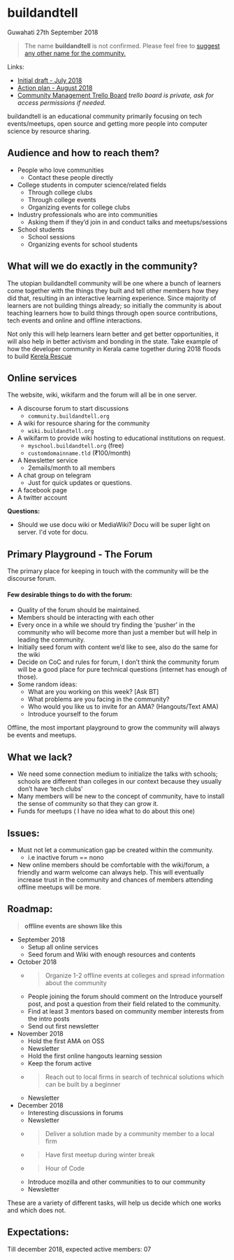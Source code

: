 # buildandtell
Guwahati
27th September 2018

> The name **buildandtell** is not confirmed. Please feel free to [suggest any other name for the community.](https://pad.riseup.net/p/gtc-name-suggest-keep)


Links:
- [Initial draft - July 2018](http://bit.ly/btdraft1)
- [Action plan - August 2018](http://bit.ly/btdraft2)
- [Community Management Trello Board](http://bit.ly/bttrello)
*trello board is private, ask for access permissions if needed.*

buildandtell is an educational community primarily focusing on tech events/meetups, open source and getting more people into computer science by resource sharing.

## Audience and how to reach them?
- People who love communities
  - Contact these people directly
- College students in computer science/related fields
  - Through college clubs
  - Through college events
  - Organizing events for college clubs
- Industry professionals who are into communities
  - Asking them if they’d join in and conduct talks and meetups/sessions
- School students
  - School sessions
  - Organizing events for school students

## What will we do exactly in the community?
The utopian buildandtell community will be one where a bunch of learners come together with the things they built and tell other members how they did that, resulting in an interactive learning experience.
Since majority of learners are not building things already; so initially the community is about teaching learners how to build things through open source contributions, tech events and online and offline interactions.

Not only this will help learners learn better and get better opportunities, it will also help in better activism and bonding in the state. Take example of how the developer community in Kerala came together during 2018 floods to build [Kerela Rescue](https://keralarescue.in/)

## Online services
The website, wiki, wikifarm and the forum will all be in one server.

- A discourse forum to start discussions
	- `community.buildandtell.org`
- A wiki for resource sharing for the community
	- `wiki.buildandtell.org`
- A wikifarm  to provide wiki hosting to educational institutions on request.
	- `myschool.buildandtell.org` (free)
	- `customdomainname.tld` (₹100/month)
- A Newsletter service
	- 2emails/month to all members
- A chat group on telegram
	- Just for quick updates or questions.
- A facebook page
- A twitter account

**Questions:**

- Should we use docu wiki or MediaWiki? Docu will be super light on server. I'd vote for docu.


## Primary Playground - The Forum
The primary place for keeping in touch with the community will be the discourse forum.

#### Few desirable things to do with the forum:
- Quality of the forum should be maintained.
- Members should be interacting with each other
- Every once in a while we should try finding the ‘pusher’ in the community who will become more than just a member but will help in leading the community.
- Initially seed forum with content we’d like to see, also do the same for the wiki
- Decide on CoC and rules for forum, I don’t think the community forum will be a good place for pure technical questions (internet has enough of those).
- Some random ideas:
	- What are you working on this week? [Ask BT]
	- What problems are you facing in the community?
	- Who would you like us to invite for an AMA? (Hangouts/Text AMA)
	- Introduce yourself to the forum

Offline, the most important playground to grow the community will always be events and meetups.


## What we lack?
- We need some connection medium to initialize the talks with schools; schools are different than colleges in our context because they usually don’t have ‘tech clubs’
- Many members will be new to the concept of community, have to install the sense of community so that they can grow it.
- Funds for meetups ( I have no idea what to do about this one)


## Issues:
- Must not let a communication gap be created within the community.
	- i.e inactive forum == nono
- New online members should be comfortable with the wiki/forum, a friendly and warm welcome can always help. This will eventually increase trust in the community and chances of members attending offline meetups will be more.


## Roadmap:
> **offline events are shown like this**
- September 2018
	- Setup all online services
	- Seed forum and Wiki with enough resources and contents
- October 2018
	- > Organize 1-2 offline events at colleges and spread information about the community
	- People joining the forum should comment on the Introduce yourself post, and post a question from their field related to the community.
	- Find at least 3 mentors based on community member interests from the intro posts
	- Send out first newsletter
- November 2018
	- Hold the first AMA on OSS
	- Newsletter
	- Hold the first online hangouts learning session
	- Keep the forum active
	- > Reach out to local firms in search of technical solutions which can be built by a beginner
	- Newsletter
- December 2018
	- Interesting discussions in forums
	- Newsletter
	- > Deliver a solution made by a community member to a local firm
	- > Have first meetup during winter break
	- > Hour of Code
	- Introduce mozilla and other communities to to our community
	- Newsletter

These are a variety of different tasks, will help us decide which one works and which does not.


## Expectations:
Till december 2018, expected active members: 07

